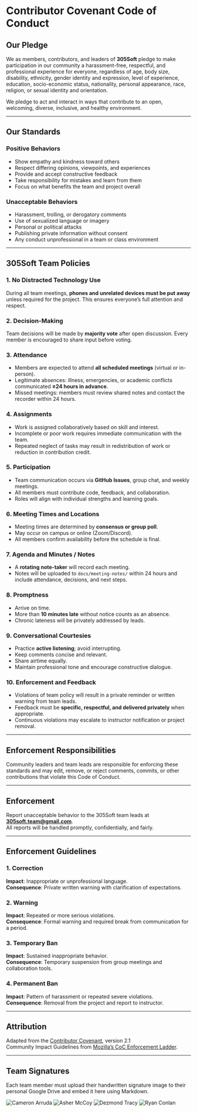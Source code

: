 # Contributor Covenant Code of Conduct

## Our Pledge

We as members, contributors, and leaders of **305Soft** pledge to make participation in our community a harassment-free, respectful, and professional experience for everyone, regardless of age, body size, disability, ethnicity, gender identity and expression, level of experience, education, socio-economic status, nationality, personal appearance, race, religion, or sexual identity and orientation.

We pledge to act and interact in ways that contribute to an open, welcoming, diverse, inclusive, and healthy environment.

---

## Our Standards

### Positive Behaviors
* Show empathy and kindness toward others  
* Respect differing opinions, viewpoints, and experiences  
* Provide and accept constructive feedback  
* Take responsibility for mistakes and learn from them  
* Focus on what benefits the team and project overall  

### Unacceptable Behaviors
* Harassment, trolling, or derogatory comments  
* Use of sexualized language or imagery  
* Personal or political attacks  
* Publishing private information without consent  
* Any conduct unprofessional in a team or class environment  

---

## 305Soft Team Policies

### 1. No Distracted Technology Use
During all team meetings, **phones and unrelated devices must be put away** unless required for the project. This ensures everyone’s full attention and respect.

### 2. Decision-Making
Team decisions will be made by **majority vote** after open discussion. Every member is encouraged to share input before voting.

### 3. Attendance
* Members are expected to attend **all scheduled meetings** (virtual or in-person).  
* Legitimate absences: illness, emergencies, or academic conflicts communicated **≥24 hours in advance**.  
* Missed meetings: members must review shared notes and contact the recorder within 24 hours.

### 4. Assignments
* Work is assigned collaboratively based on skill and interest.  
* Incomplete or poor work requires immediate communication with the team.  
* Repeated neglect of tasks may result in redistribution of work or reduction in contribution credit.

### 5. Participation
* Team communication occurs via **GitHub Issues**, group chat, and weekly meetings.  
* All members must contribute code, feedback, and collaboration.  
* Roles will align with individual strengths and learning goals.

### 6. Meeting Times and Locations
* Meeting times are determined by **consensus or group poll**.  
* May occur on campus or online (Zoom/Discord).  
* All members confirm availability before the schedule is final.

### 7. Agenda and Minutes / Notes
* A **rotating note-taker** will record each meeting.  
* Notes will be uploaded to `docs/meeting-notes/` within 24 hours and include attendance, decisions, and next steps.

### 8. Promptness
* Arrive on time.  
* More than **10 minutes late** without notice counts as an absence.  
* Chronic lateness will be privately addressed by leads.

### 9. Conversational Courtesies
* Practice **active listening**; avoid interrupting.  
* Keep comments concise and relevant.  
* Share airtime equally.  
* Maintain professional tone and encourage constructive dialogue.

### 10. Enforcement and Feedback
* Violations of team policy will result in a private reminder or written warning from team leads.  
* Feedback must be **specific, respectful, and delivered privately** when appropriate.  
* Continuous violations may escalate to instructor notification or project removal.

---

## Enforcement Responsibilities

Community leaders and team leads are responsible for enforcing these standards and may edit, remove, or reject comments, commits, or other contributions that violate this Code of Conduct.

---

## Enforcement

Report unacceptable behavior to the 305Soft team leads at **305soft.team@gmail.com**.  
All reports will be handled promptly, confidentially, and fairly.

---

## Enforcement Guidelines

### 1. Correction
**Impact**: Inappropriate or unprofessional language.  
**Consequence**: Private written warning with clarification of expectations.

### 2. Warning
**Impact**: Repeated or more serious violations.  
**Consequence**: Formal warning and required break from communication for a period.

### 3. Temporary Ban
**Impact**: Sustained inappropriate behavior.  
**Consequence**: Temporary suspension from group meetings and collaboration tools.

### 4. Permanent Ban
**Impact**: Pattern of harassment or repeated severe violations.  
**Consequence**: Removal from the project and report to instructor.

---

## Attribution

Adapted from the [Contributor Covenant][homepage], version 2.1  
Community Impact Guidelines from [Mozilla’s CoC Enforcement Ladder][Mozilla CoC].

[homepage]: https://www.contributor-covenant.org  
[v2.1]: https://www.contributor-covenant.org/version/2/1/code_of_conduct.html  
[Mozilla CoC]: https://github.com/mozilla/diversity  

---

## Team Signatures

Each team member must upload their handwritten signature image to their personal Google Drive and embed it here using Markdown.

![Cameron Arruda](https://drive.google.com/uc?export=view&id=15nSYtTvn4s2G2l4YR7cXg5xI7Q5UAQ9x)
![Asher McCoy](https://drive.google.com/uc?export=view&id=1S4psyPArs-1czpdsOX9J_zkEWaFF8MEV)
![Dezmond Tracy](https://drive.google.com/uc?export=view&id=1vPJPdtdMvZ-Pm4Qczzv__bG8ASHcXwpJ)
![Ryan Conlan](https://drive.google.com/uc?export=view&id=1jjUE8jbSIbihSy-U_OJ9xtwHBJYFQpmj)


